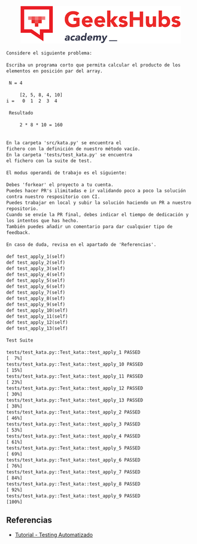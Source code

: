 <p align="center">
    <img src="https://github.com/GeeksHubsAcademy/2020-geekshubs-media/blob/master/image/logo.png" >	
</p>

    Considere el siguiente problema:

    Escriba un programa corto que permita calcular el producto de los elementos en posición par del array.
    
     N = 4 
    
         [2, 5, 8, 4, 10]
	i =   0  1  2  3  4

     Resultado
	 
         2 * 8 * 10 = 160


    En la carpeta 'src/kata.py' se encuentra el 
    fichero con la definición de nuestro método vacío.
    En la carpeta 'tests/test_kata.py' se encuentra 
    el fichero con la suite de test.
    
    El modus operandi de trabajo es el siguiente:
    
    Debes 'forkear' el proyecto a tu cuenta.
    Puedes hacer PR's ilimitadas e ir validando poco a poco la solución contra nuestro respositorio con CI.
    Puedes trabajar en local y subir la solución haciendo un PR a nuestro repositorio.
    Cuando se envíe la PR final, debes indicar el tiempo de dedicación y los intentos que has hecho.
    También puedes añadir un comentario para dar cualquier tipo de feedback.
    
    En caso de duda, revisa en el apartado de 'Referencias'.

    def test_apply_1(self)
    def test_apply_2(self)
    def test_apply_3(self)
    def test_apply_4(self)
    def test_apply_5(self)
    def test_apply_6(self)
    def test_apply_7(self)
    def test_apply_8(self)
    def test_apply_9(self)
    def test_apply_10(self)
    def test_apply_11(self)
    def test_apply_12(self)
    def test_apply_13(self)

    Test Suite

    tests/test_kata.py::Test_kata::test_apply_1 PASSED                       [  7%]
    tests/test_kata.py::Test_kata::test_apply_10 PASSED                      [ 15%]
    tests/test_kata.py::Test_kata::test_apply_11 PASSED                      [ 23%]
    tests/test_kata.py::Test_kata::test_apply_12 PASSED                      [ 30%]
    tests/test_kata.py::Test_kata::test_apply_13 PASSED                      [ 38%]
    tests/test_kata.py::Test_kata::test_apply_2 PASSED                       [ 46%]
    tests/test_kata.py::Test_kata::test_apply_3 PASSED                       [ 53%]
    tests/test_kata.py::Test_kata::test_apply_4 PASSED                       [ 61%]
    tests/test_kata.py::Test_kata::test_apply_5 PASSED                       [ 69%]
    tests/test_kata.py::Test_kata::test_apply_6 PASSED                       [ 76%]
    tests/test_kata.py::Test_kata::test_apply_7 PASSED                       [ 84%]
    tests/test_kata.py::Test_kata::test_apply_8 PASSED                       [ 92%]
    tests/test_kata.py::Test_kata::test_apply_9 PASSED                       [100%]


## Referencias

* [Tutorial - Testing Automatizado](https://github.com/GeeksHubsAcademy/2020-js-vanilla-testing-FFFF/blob/master/README.md)
